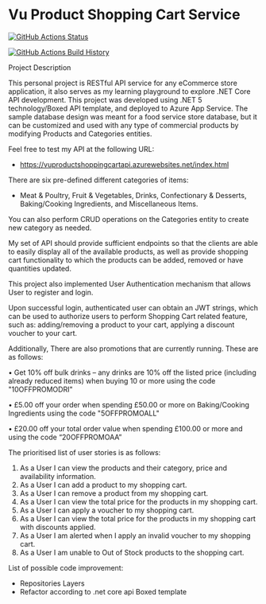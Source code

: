 # Vu Product Shopping Cart Service

[![GitHub Actions Status](https://github.com/Username/Project/workflows/Build/badge.svg?branch=main)](https://github.com/Username/Project/actions)

[![GitHub Actions Build History](https://buildstats.info/github/chart/Username/Project?branch=main&includeBuildsFromPullRequest=false)](https://github.com/Username/Project/actions)

Project Description

This personal project is RESTful API service for any eCommerce store application, it also serves as my learning playground to explore .NET Core API development. 
This project was developed using .NET 5 technology/Boxed API template, and deployed to Azure App Service.
The sample database design was meant for a food service store database, but it can be customized and used with any type of commercial products by modifying Products and Categories entities.

Feel free to test my API at the following URL:
- https://vuproductshoppingcartapi.azurewebsites.net/index.html


There are six pre-defined different categories of items: 
- Meat & Poultry, Fruit & Vegetables, Drinks, Confectionary & Desserts, Baking/Cooking Ingredients, and Miscellaneous Items.





You can also perform CRUD operations on the Categories entity to create new category as needed.

My set of API should provide sufficient endpoints so that the clients are able to easily display all of the available products, as well as provide shopping cart functionality to which the products can be added, removed or have quantities updated.

This project also implemented User Authentication mechanism that allows User to register and login.

Upon successful login, authenticated user can obtain an JWT strings, which can be used to authorize users to perform Shopping Cart related feature, such as: adding/removing a product to your cart, applying a discount voucher to your cart.


Additionally, There are also promotions that are currently running. These are as follows:

• Get 10% off bulk drinks – any drinks are 10% off the listed price (including already reduced items) when buying 10 or more using the code "10OFFPROMODRI"

• £5.00 off your order when spending £50.00 or more on Baking/Cooking Ingredients using the code "5OFFPROMOALL"

• £20.00 off your total order value when spending £100.00 or more and using the code “20OFFPROMOAA”


The prioritised list of user stories is as follows:
1. As a User I can view the products and their category, price and availability information.
2. As a User I can add a product to my shopping cart.
3. As a User I can remove a product from my shopping cart.
4. As a User I can view the total price for the products in my shopping cart.
5. As a User I can apply a voucher to my shopping cart.
6. As a User I can view the total price for the products in my shopping cart with discounts applied.
7. As a User I am alerted when I apply an invalid voucher to my shopping cart.
8. As a User I am unable to Out of Stock products to the shopping cart.




List of possible code improvement:

- Repositories Layers
- Refactor according to .net core api Boxed template
